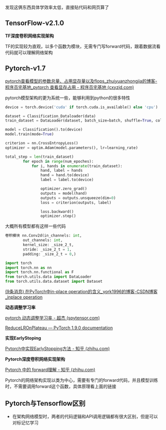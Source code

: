 发现这俩东西具体学效率太低，直接贴代码和网页算了

## TensorFlow-v2.1.0

**TF深度卷积网络实现架构**

TF的实现较为直观，以多个函数为模块，无需专门写forward代码，跟着数据流看代码就可以理解网络架构

## Pytorch-v1.7

[pytorch查看模型的参数总量、占用显存量以及flops_zhuiyuanzhongjia的博客-程序员宅基地_pytorch 查看显存占用 - 程序员宅基地 (cxyzjd.com)](https://www.cxyzjd.com/article/zhuiyuanzhongjia/107230928)

pytorch模型架构的更为系统一些，能够利用到python的很多特性

```python
device = torch.device('cuda' if torch.cuda.is_available() else 'cpu')

dataset = Classification_Dataloader(data)
train_dataset = DataLoader(dataset, batch_size=batch, shuffle=True, collate_fn=classification_collate)

model = Classification().to(device)
model.train(mode=True)

criterion = nn.CrossEntropyLoss()
optimizer = optim.Adam(model.parameters(), lr=learning_rate)

total_step = len(train_dataset)
        for epoch in range(num_epoches):
            for i, hands in enumerate(train_dataset):
                hand, label = hands
                hand = hand.to(device)
                label = label.to(device)

                optimizer.zero_grad()
                outputs = model(hand)
                outputs = outputs.unsqueeze(dim=0)
                loss = criterion(outputs, label)

                loss.backward()
                optimizer.step()
```

大概所有模型都有这样一些代码

```python
卷积模块 nn.Conv2d(in_channels: int,
        out_channels: int,
        kernel_size: _size_2_t,
        stride: _size_2_t = 1,
        padding: _size_2_t = 0,)

import torch
import torch.nn as nn
import torch.nn.functional as F
from torch.utils.data import DataLoader
from torch.utils.data.dataset import Dataset
```

[(9条消息) 在PyTorch中in-place operation的含义_york1996的博客-CSDN博客_inplace operation](https://blog.csdn.net/york1996/article/details/81835873)

**动态调整学习率**

[pytorch 动态调整学习率 - 超杰 (spytensor.com)](http://www.spytensor.com/index.php/archives/32/)

[ReduceLROnPlateau — PyTorch 1.9.0 documentation](https://pytorch.org/docs/stable/generated/torch.optim.lr_scheduler.ReduceLROnPlateau.html)

**实现EarlyStoping**

[Pytorch中实现EarlyStopping方法 - 知乎 (zhihu.com)](https://zhuanlan.zhihu.com/p/350982073)

**Pytorch深度卷积网络实现架构**

[Pytorch 中的 forward理解 - 知乎 (zhihu.com)](https://zhuanlan.zhihu.com/p/357021687)

Pytorch的网络架构实现以类为中心，需要有专门的forward代码，并且模型训练时，不需要调用forward这个函数，具体原理看上面的链接

## Pytorch与Tensorflow区别

* 在架构网络模型时，两者的代码逻辑和API调用逻辑都有很大区别，但是可以对标记忆学习
